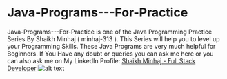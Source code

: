 # Java-Programs---For-Practice

Java-Programs---For-Practice is one of the Java Programming Practice Series By Shaikh Minhaj ( minhaj-313 ).  This Series will help you to level up your Programming Skills. These Java Programs are very much helpful for Beginners. If You Have any doubt or queries you can ask me here or you can also ask me on My LinkedIn Profile: [Shaikh Minhaj - Full Stack Developer](https://www.linkedin.com/in/shaikh-minhaj-softwareengineer)
![alt text](https://1000logos.net/wp-content/uploads/2020/09/Java-Logo.png)
